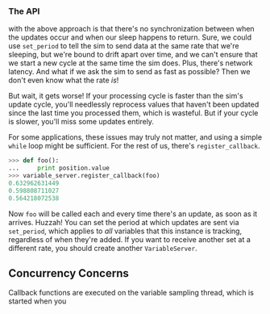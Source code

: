 ### The API

 with the above approach is that there's no synchronization between when the updates occur and when our sleep happens to return. Sure, we could use `set_period` to tell the sim to send data at the same rate that we're sleeping, but we're bound to drift apart over time, and we can't ensure that we start a new cycle at the same time the sim does. Plus, there's network latency. And what if we ask the sim to send as fast as possible? Then we don't even know what the rate _is_!

But wait, it gets worse! If your processing cycle is faster than the sim's update cycle, you'll needlessly reprocess values that haven't been updated since the last time you processed them, which is wasteful. But if your cycle is slower, you'll miss some updates entirely.

For some applications, these issues may truly not matter, and using a simple `while` loop might be sufficient. For the rest of us, there's `register_callback`.

```python
>>> def foo():
...     print position.value
>>> variable_server.register_callback(foo)
0.632962631449
0.598808711027
0.564218072538
```

Now `foo` will be called each and every time there's an update, as soon as it arrives. Huzzah! You can set the period at which updates are sent via `set_period`, which applies to _all_ variables that this instance is tracking, regardless of when they're added. If you want to receive another set at a different rate, you should create another `VariableServer`.

## Concurrency Concerns
Callback functions are executed on the variable sampling thread, which is started when you
